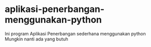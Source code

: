 # aplikasi-penerbangan-menggunakan-python

Ini program Aplikasi Penerbangan sederhana menggunakan python
Mungkin nanti ada yang butuh
